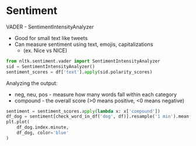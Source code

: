 # Sentiment

VADER - SentimentIntensityAnalyzer

* Good for small text like tweets
* Can measure sentiment using text, emojis, capitalizations 
  * (ex. Nice vs NICE)

```python
from nltk.sentiment.vader import SentimentIntensityAnalyzer
sid = SentimentIntensityAnalyzer()
sentiment_scores = df['text'].apply(sid.polarity_scores)
```

Analyzing the output:

* neg, neu, pos - measure how many words fall within each category
* compound - the overall score (>0 means positive, <0 means negative)

```python
sentiment = sentiment_scores.apply(lambda x: x['compound'])
df_dog = sentiment[check_word_in_df('dog', df)].resample('1 min').mean()
plt.plot(
    df_dog.index.minute,
    df_dog, color='blue'
)
```